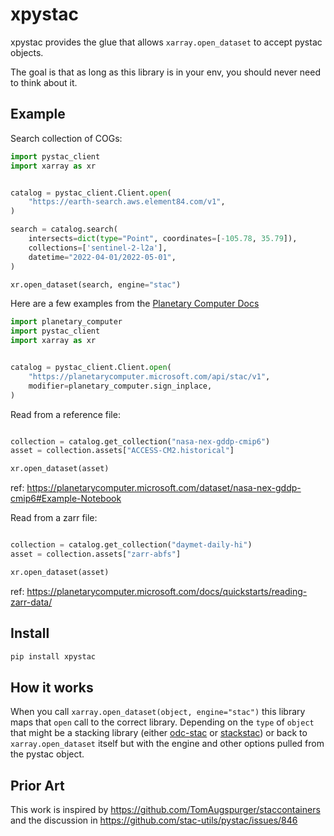 # xpystac
xpystac provides the glue that allows `xarray.open_dataset` to accept pystac objects.

The goal is that as long as this library is in your env, you should never need to think about it.

## Example

Search collection of COGs:

```python
import pystac_client
import xarray as xr


catalog = pystac_client.Client.open(
    "https://earth-search.aws.element84.com/v1",
)

search = catalog.search(
    intersects=dict(type="Point", coordinates=[-105.78, 35.79]),
    collections=['sentinel-2-l2a'],
    datetime="2022-04-01/2022-05-01",
)

xr.open_dataset(search, engine="stac")
```

Here are a few examples from the [Planetary Computer Docs](https://planetarycomputer.microsoft.com/docs/overview/about)


```python
import planetary_computer
import pystac_client
import xarray as xr


catalog = pystac_client.Client.open(
    "https://planetarycomputer.microsoft.com/api/stac/v1",
    modifier=planetary_computer.sign_inplace,
)
```

Read from a reference file:

```python

collection = catalog.get_collection("nasa-nex-gddp-cmip6")
asset = collection.assets["ACCESS-CM2.historical"]

xr.open_dataset(asset)
```
ref: https://planetarycomputer.microsoft.com/dataset/nasa-nex-gddp-cmip6#Example-Notebook

Read from a zarr file:

```python

collection = catalog.get_collection("daymet-daily-hi")
asset = collection.assets["zarr-abfs"]

xr.open_dataset(asset)
```
ref: https://planetarycomputer.microsoft.com/docs/quickstarts/reading-zarr-data/

## Install

```bash
pip install xpystac
```

## How it works

When you call ``xarray.open_dataset(object, engine="stac")`` this library maps that `open` call to the correct library.
Depending on the ``type`` of ``object`` that might be a stacking library (either
[odc-stac](https://github.com/opendatacube/odc-stac) or [stackstac](https://github.com/gjoseph92/stackstac))
or back to ``xarray.open_dataset`` itself but with the engine and other options pulled from the pystac object.

## Prior Art

This work is inspired by https://github.com/TomAugspurger/staccontainers and the discussion in https://github.com/stac-utils/pystac/issues/846
